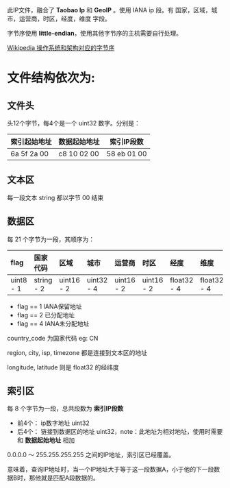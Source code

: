 此IP文件，融合了 **Taobao Ip** 和 **GeoIP** 。使用 IANA ip 段。有 国家，区域，城市，运营商，时区，经度，维度 字段。

字节序使用 **little-endian**，使用其他字节序的主机需要自行处理。

[Wikipedia 操作系统和架构对应的字节序](https://en.wikipedia.org/wiki/Endianness#Endianness_and_operating_systems_on_architectures)

# 文件结构依次为:

## 文件头

头12个字节，每4个是一个 uint32 数字。分别是：

|索引起始地址|数据起始地址 |索引IP段数  |
|------------|-------------|------------|
|6a 5f 2a 00 |c8 10 02 00  |58 eb 01 00 |

## 文本区
每一段文本 string 都以字节 00 结束

## 数据区
每 21 个字节为一段，其顺序为：

| flag      | 国家代码   | 区域       | 城市       | 运营商     | 时区       | 经度        | 维度        |
| :-        | :-         | :-         | :-         | :-         | :-         | :-          | :-          |
| uint8 - 1 | string - 2 | uint16 - 2 | uint32 - 4 | uint16 - 2 | uint16 - 2 | float32 - 4 | float32 - 4 |

* flag == 1 IANA保留地址
* flag == 2 已分配地址
* flag == 4 IANA未分配地址

country_code 为国家代码 eg: CN

region, city, isp, timezone 都是连接到文本区的地址

longitude, latitude 则是 float32 的经纬度

## 索引区
每 8 个字节为一段，总共段数为 **索引IP段数**

* 前4个： ip数字地址 uint32
* 后4个： 链接到数据区的地址 uint32，note：此地址为相对地址，使用时需要和 **数据起始地址** 相加

0.0.0.0 ～ 255.255.255.255 之间的IP地址，索引区已经覆盖。

意味着，查询IP地址时，当一个IP地址大于等于这一段数据A，小于他的下一段数据B时，那他就是匹配A段数据的。











